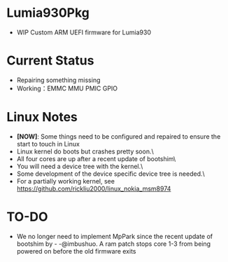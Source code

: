 # Lumia930Pkg
- WIP Custom ARM UEFI firmware for Lumia930

# Current Status
- Repairing something missing
- Working：EMMC MMU PMIC GPIO

# Linux Notes
- **[NOW]**: Some things need to be configured and repaired to ensure the start to touch in Linux
- Linux kernel do boots but crashes pretty soon.\
- All four cores are up after a recent update of bootshim\
- You will need a device tree with the kernel.\
- Some development of the device specific device tree is needed.\
- For a partially working kernel, see https://github.com/rickliu2000/linux_nokia_msm8974

# TO-DO
- We no longer need to implement MpPark since the recent update of bootshim by - -@imbushuo. A ram patch stops core 1-3 from being powered on before the old firmware exits
